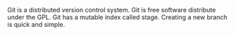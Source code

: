 Git is a distributed version control system.
Git is free software distribute under the GPL.
Git has a mutable index called stage.
Creating a new branch is quick and simple.


